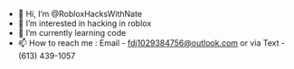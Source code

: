 - 👋 Hi, I’m @RobloxHacksWithNate
- 👀 I’m interested in hacking in roblox
- 🌱 I’m currently learning code
- 📫 How to reach me : Email - fdj1029384756@outlook.com or via Text - (613) 439-1057

<!---
RobloxHacksWithNate/RobloxHacksWithNate is a ✨ special ✨ repository because its `README.md` (this file) appears on your GitHub profile.
You can click the Preview link to take a look at your changes.
--->
